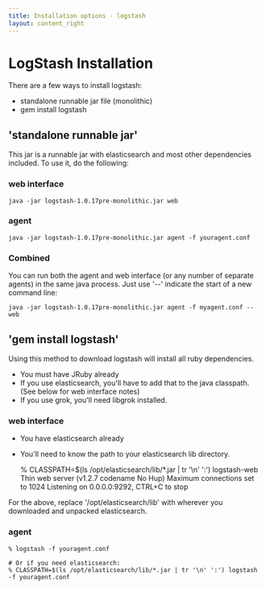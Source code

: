 ```yaml
---
title: Installation options - logstash
layout: content_right
---
```

# LogStash Installation

There are a few ways to install logstash:

* standalone runnable jar file  (monolithic)
* gem install logstash

## 'standalone runnable jar'

This jar is a runnable jar with elasticsearch and most other dependencies
included. To use it, do the following:

### web interface

    java -jar logstash-1.0.17pre-monolithic.jar web

### agent 

    java -jar logstash-1.0.17pre-monolithic.jar agent -f youragent.conf

### Combined

You can run both the agent and web interface (or any number of separate agents)
in the same java process. Just use '--' indicate the start of a new command
line:

    java -jar logstash-1.0.17pre-monolithic.jar agent -f myagent.conf -- web

## 'gem install logstash'

Using this method to download logstash will install all ruby dependencies.

* You must have JRuby already
* If you use elasticsearch, you'll have to add that to the java classpath.
  (See below for web interface notes)
* If you use grok, you'll need libgrok installed.

### web interface

* You have elasticsearch already
* You'll need to know the path to your elasticsearch lib directory.

    % CLASSPATH=$(ls /opt/elasticsearch/lib/*.jar | tr '\n' ':')  logstash-web
   Thin web server (v1.2.7 codename No Hup)
   Maximum connections set to 1024
   Listening on 0.0.0.0:9292, CTRL+C to stop

For the above, replace '/opt/elasticsearch/lib' with wherever you downloaded
and unpacked elasticsearch.

### agent

    % logstash -f youragent.conf

    # Or if you need elasticsearch:
    % CLASSPATH=$(ls /opt/elasticsearch/lib/*.jar | tr '\n' ':') logstash -f youragent.conf
